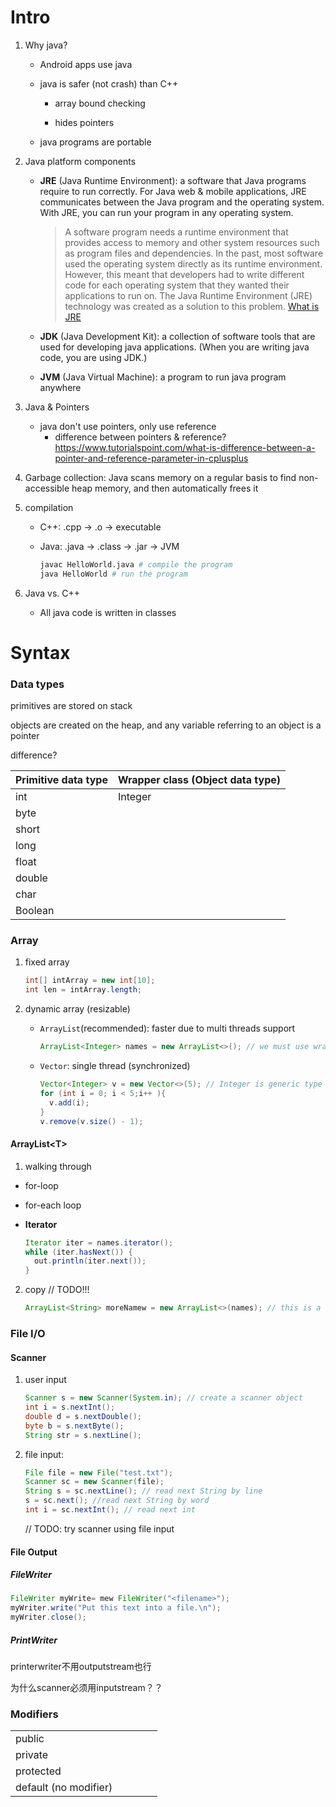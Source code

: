 # Intro

1. Why java?

   - Android apps use java

   - java is safer (not crash) than C++

     - array bound checking

     - hides pointers

   - java programs are portable

2. Java platform components

   - **JRE** (Java Runtime Environment): a software that Java programs require to run correctly. For Java web & mobile applications, JRE communicates between the Java program and the operating system. With JRE, you can run your program in any operating system.

     > A software program needs a runtime environment that provides access to memory and other system resources such as program files and dependencies. In the past, most software used the operating system directly as its runtime environment. However, this meant that developers had to write different code for each operating system that they wanted their applications to run on. The Java Runtime Environment (JRE) technology was created as a solution to this problem. [What is JRE](https://aws.amazon.com/what-is/java-runtime-environment/)

   - **JDK** (Java Development Kit): a collection of software tools that are used for developing java applications. (When you are writing java code, you are using JDK.)

   - **JVM** (Java Virtual Machine): a program to run java program anywhere

3. Java & Pointers

   - java don't use pointers, only use reference
     - difference between pointers & reference? https://www.tutorialspoint.com/what-is-difference-between-a-pointer-and-reference-parameter-in-cplusplus

4. Garbage collection: Java scans memory on a regular basis to find non-accessible heap memory, and then automatically frees it

5. compilation

   - C++: .cpp -> .o -> executable

   - Java: .java -> .class -> .jar -> JVM

     ```bash
     javac HelloWorld.java # compile the program
     java HelloWorld # run the program
     ```

6. Java vs. C++

   - All java code is written in classes

# Syntax

### Data types

primitives are stored on stack

objects are created on the heap, and any variable referring to an object is a pointer

difference?

| Primitive data type | Wrapper class (Object data type) |
| ------------------- | -------------------------------- |
| int                 | Integer                          |
| byte                |                                  |
| short               |                                  |
| long                |                                  |
| float               |                                  |
| double              |                                  |
| char                |                                  |
| Boolean             |                                  |

### Array

1. fixed array

   ```java
   int[] intArray = new int[10];
   int len = intArray.length;
   ```

2. dynamic array (resizable)

   - `ArrayList`(recommended): faster due to multi threads support

     ```java
     ArrayList<Integer> names = new ArrayList<>(); // we must use wrapper class in <>
     ```

   - `Vector`: single thread (synchronized)

     ```java
     Vector<Integer> v = new Vector<>(5); // Integer is generic type
     for (int i = 0; i < 5;i++ ){
       v.add(i);
     }
     v.remove(v.size() - 1);
     ```

#### ArrayList\<T>

1. walking through 

  - for-loop

  - for-each loop

  - **Iterator**

    ```java
    Iterator iter = names.iterator();
    while (iter.hasNext()) {
      out.println(iter.next());
    }
    ```

2. copy // TODO!!!

   ```java
   ArrayList<String> moreNamew = new ArrayList<>(names); // this is a shllow copy!!! TODO
   ```

### File I/O

#### Scanner

1. user input

   ```java
   Scanner s = new Scanner(System.in); // create a scanner object
   int i = s.nextInt();
   double d = s.nextDouble();
   byte b = s.nextByte();
   String str = s.nextLine();
   ```

2. file input:

   ```java
   File file = new File("test.txt");
   Scanner sc = new Scanner(file);
   String s = sc.nextLine(); // read next String by line
   s = sc.next(); //read next String by word
   int i = sc.nextInt(); // read next int
   ```

   // TODO: try scanner using file input

#### File Output

##### FileWriter

```java
FileWriter myWrite= mew FileWriter("<filename>");
myWriter.write("Put this text into a file.\n");
myWriter.close();
```

##### PrintWriter

printerwriter不用outputstream也行

为什么scanner必须用inputstream？？

### Modifiers

|                       |      |      |      |      |
| --------------------- | ---- | ---- | ---- | ---- |
| public                |      |      |      |      |
| private               |      |      |      |      |
| protected             |      |      |      |      |
| default (no modifier) |      |      |      |      |

